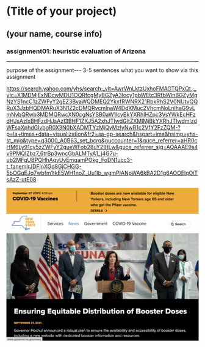 # (Title of your project)
## (your name, course info)

### assignment01: heuristic evaluation of Arizona

---

purpose of the assignment--- 3-5 sentences what you want to show via this assignment


https://search.yahoo.com/yhs/search;_ylt=AwrWnLktzUxhoFMAGTQPxQt.;_ylc=X1MDMjExNDcwMDU1OQRfcgMyBGZyA3locy1pbWEtc3RfbWlnBGZyMgNzYS1ncC1zZWFyY2gEZ3ByaWQDMEQ2YkxfRWNRX21RbkRhS2V0NUtvQQRuX3JzbHQDMARuX3N1Z2cDMQRvcmlnaW4DdXMuc2VhcmNoLnlhaG9vLmNvbQRwb3MDMQRwcXN0cgNsYSB0aW1lcyBkYXRhIHZpc3VsYWkEcHFzdHJsAzIxBHFzdHJsAzI3BHF1ZXJ5A2xhJTIwdGltZXMlMjBkYXRhJTIwdmlzdWFsaXphdGlvbgR0X3N0bXADMTYzMjQyMzIyNwR1c2VfY2FzZQM-?p=la+times+data+visualization&fr2=sa-gp-search&hspart=ima&hsimp=yhs-st_mig&type=q3000_A0B63_set_bcrq&guccounter=1&guce_referrer=aHR0cHM6Ly91cy5zZWFyY2gueWFob28uY29tLw&guce_referrer_sig=AQAAAE9s4v9PMQlZbz7_6trBp3wncGbALMTyA1_j4G7u-ub2MFgUBPQHhAqvUvEmqamPOkg_FoDN1ucc3-t_fanemlrJDFjnXGd8GjCHGG-5bOGqEJq7wbfm1tkE5WH1noZ_Uu1lb_wgmPIANpWA6kBA2D1g6AOOElqOiTsAzZ-utE08


![Website of New York Government](NYGovScreenshot.png)
